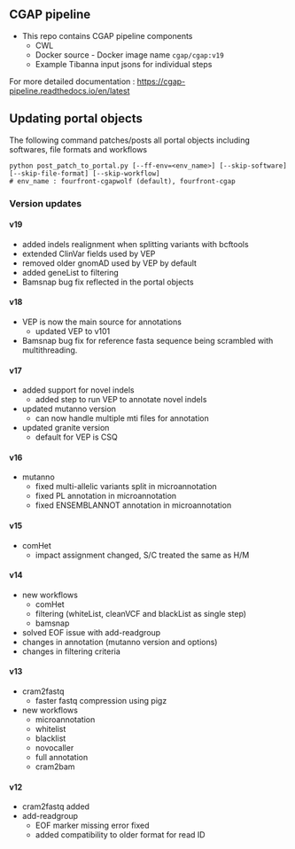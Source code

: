 ## CGAP pipeline
* This repo contains CGAP pipeline components
  * CWL
  * Docker source - Docker image name `cgap/cgap:v19`
  * Example Tibanna input jsons for individual steps

For more detailed documentation : https://cgap-pipeline.readthedocs.io/en/latest

## Updating portal objects
The following command patches/posts all portal objects including softwares, file formats and workflows
```
python post_patch_to_portal.py [--ff-env=<env_name>] [--skip-software] [--skip-file-format] [--skip-workflow]
# env_name : fourfront-cgapwolf (default), fourfront-cgap
```

### Version updates
#### v19
* added indels realignment when splitting variants with bcftools
* extended ClinVar fields used by VEP
* removed older gnomAD used by VEP by default
* added geneList to filtering
* Bamsnap bug fix reflected in the portal objects

#### v18
* VEP is now the main source for annotations
  * updated VEP to v101
* Bamsnap bug fix for reference fasta sequence being scrambled with multithreading.

#### v17
* added support for novel indels
  * added step to run VEP to annotate novel indels
* updated mutanno version
  * can now handle multiple mti files for annotation
* updated granite version
  * default for VEP is CSQ

#### v16
* mutanno
  * fixed multi-allelic variants split in microannotation
  * fixed PL annotation in microannotation
  * fixed ENSEMBLANNOT annotation in microannotation

#### v15
* comHet
  * impact assignment changed, S/C treated the same as H/M

#### v14
* new workflows
  * comHet
  * filtering (whiteList, cleanVCF and blackList as single step)
  * bamsnap
* solved EOF issue with add-readgroup
* changes in annotation (mutanno version and options)
* changes in filtering criteria

#### v13
* cram2fastq
  * faster fastq compression using pigz
* new workflows
  * microannotation
  * whitelist
  * blacklist
  * novocaller
  * full annotation
  * cram2bam

#### v12
* cram2fastq added
* add-readgroup
  * EOF marker missing error fixed
  * added compatibility to older format for read ID
